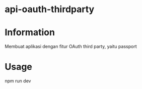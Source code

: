 # api-oauth-thirdparty

# Information

Membuat aplikasi dengan fitur OAuth third party, yaitu passport

# Usage

npm run dev
